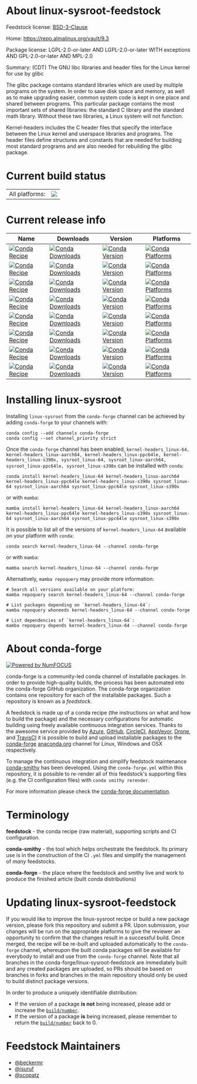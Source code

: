 About linux-sysroot-feedstock
=============================

Feedstock license: [BSD-3-Clause](https://github.com/conda-forge/linux-sysroot-feedstock/blob/main/LICENSE.txt)

Home: https://repo.almalinux.org/vault/9.3

Package license: LGPL-2.0-or-later AND LGPL-2.0-or-later WITH exceptions AND GPL-2.0-or-later AND MPL-2.0

Summary: (CDT) The GNU libc libraries and header files for the Linux kernel for use by glibc

The glibc package contains standard libraries which are used by multiple
programs on the system. In order to save disk space and memory, as well as to
make upgrading easier, common system code is kept in one place and shared
between programs. This particular package contains the most important sets of
shared libraries: the standard C library and the standard math library.
Without these two libraries, a Linux system will not function.

Kernel-headers includes the C header files that specify the interface between
the Linux kernel and userspace libraries and programs.  The header files
define structures and constants that are needed for building most standard
programs and are also needed for rebuilding the glibc package.


Current build status
====================


<table><tr><td>All platforms:</td>
    <td>
      <a href="https://dev.azure.com/conda-forge/feedstock-builds/_build/latest?definitionId=8889&branchName=main">
        <img src="https://dev.azure.com/conda-forge/feedstock-builds/_apis/build/status/linux-sysroot-feedstock?branchName=main">
      </a>
    </td>
  </tr>
</table>

Current release info
====================

| Name | Downloads | Version | Platforms |
| --- | --- | --- | --- |
| [![Conda Recipe](https://img.shields.io/badge/recipe-kernel--headers_linux--64-green.svg)](https://anaconda.org/conda-forge/kernel-headers_linux-64) | [![Conda Downloads](https://img.shields.io/conda/dn/conda-forge/kernel-headers_linux-64.svg)](https://anaconda.org/conda-forge/kernel-headers_linux-64) | [![Conda Version](https://img.shields.io/conda/vn/conda-forge/kernel-headers_linux-64.svg)](https://anaconda.org/conda-forge/kernel-headers_linux-64) | [![Conda Platforms](https://img.shields.io/conda/pn/conda-forge/kernel-headers_linux-64.svg)](https://anaconda.org/conda-forge/kernel-headers_linux-64) |
| [![Conda Recipe](https://img.shields.io/badge/recipe-kernel--headers_linux--aarch64-green.svg)](https://anaconda.org/conda-forge/kernel-headers_linux-aarch64) | [![Conda Downloads](https://img.shields.io/conda/dn/conda-forge/kernel-headers_linux-aarch64.svg)](https://anaconda.org/conda-forge/kernel-headers_linux-aarch64) | [![Conda Version](https://img.shields.io/conda/vn/conda-forge/kernel-headers_linux-aarch64.svg)](https://anaconda.org/conda-forge/kernel-headers_linux-aarch64) | [![Conda Platforms](https://img.shields.io/conda/pn/conda-forge/kernel-headers_linux-aarch64.svg)](https://anaconda.org/conda-forge/kernel-headers_linux-aarch64) |
| [![Conda Recipe](https://img.shields.io/badge/recipe-kernel--headers_linux--ppc64le-green.svg)](https://anaconda.org/conda-forge/kernel-headers_linux-ppc64le) | [![Conda Downloads](https://img.shields.io/conda/dn/conda-forge/kernel-headers_linux-ppc64le.svg)](https://anaconda.org/conda-forge/kernel-headers_linux-ppc64le) | [![Conda Version](https://img.shields.io/conda/vn/conda-forge/kernel-headers_linux-ppc64le.svg)](https://anaconda.org/conda-forge/kernel-headers_linux-ppc64le) | [![Conda Platforms](https://img.shields.io/conda/pn/conda-forge/kernel-headers_linux-ppc64le.svg)](https://anaconda.org/conda-forge/kernel-headers_linux-ppc64le) |
| [![Conda Recipe](https://img.shields.io/badge/recipe-kernel--headers_linux--s390x-green.svg)](https://anaconda.org/conda-forge/kernel-headers_linux-s390x) | [![Conda Downloads](https://img.shields.io/conda/dn/conda-forge/kernel-headers_linux-s390x.svg)](https://anaconda.org/conda-forge/kernel-headers_linux-s390x) | [![Conda Version](https://img.shields.io/conda/vn/conda-forge/kernel-headers_linux-s390x.svg)](https://anaconda.org/conda-forge/kernel-headers_linux-s390x) | [![Conda Platforms](https://img.shields.io/conda/pn/conda-forge/kernel-headers_linux-s390x.svg)](https://anaconda.org/conda-forge/kernel-headers_linux-s390x) |
| [![Conda Recipe](https://img.shields.io/badge/recipe-sysroot_linux--64-green.svg)](https://anaconda.org/conda-forge/sysroot_linux-64) | [![Conda Downloads](https://img.shields.io/conda/dn/conda-forge/sysroot_linux-64.svg)](https://anaconda.org/conda-forge/sysroot_linux-64) | [![Conda Version](https://img.shields.io/conda/vn/conda-forge/sysroot_linux-64.svg)](https://anaconda.org/conda-forge/sysroot_linux-64) | [![Conda Platforms](https://img.shields.io/conda/pn/conda-forge/sysroot_linux-64.svg)](https://anaconda.org/conda-forge/sysroot_linux-64) |
| [![Conda Recipe](https://img.shields.io/badge/recipe-sysroot_linux--aarch64-green.svg)](https://anaconda.org/conda-forge/sysroot_linux-aarch64) | [![Conda Downloads](https://img.shields.io/conda/dn/conda-forge/sysroot_linux-aarch64.svg)](https://anaconda.org/conda-forge/sysroot_linux-aarch64) | [![Conda Version](https://img.shields.io/conda/vn/conda-forge/sysroot_linux-aarch64.svg)](https://anaconda.org/conda-forge/sysroot_linux-aarch64) | [![Conda Platforms](https://img.shields.io/conda/pn/conda-forge/sysroot_linux-aarch64.svg)](https://anaconda.org/conda-forge/sysroot_linux-aarch64) |
| [![Conda Recipe](https://img.shields.io/badge/recipe-sysroot_linux--ppc64le-green.svg)](https://anaconda.org/conda-forge/sysroot_linux-ppc64le) | [![Conda Downloads](https://img.shields.io/conda/dn/conda-forge/sysroot_linux-ppc64le.svg)](https://anaconda.org/conda-forge/sysroot_linux-ppc64le) | [![Conda Version](https://img.shields.io/conda/vn/conda-forge/sysroot_linux-ppc64le.svg)](https://anaconda.org/conda-forge/sysroot_linux-ppc64le) | [![Conda Platforms](https://img.shields.io/conda/pn/conda-forge/sysroot_linux-ppc64le.svg)](https://anaconda.org/conda-forge/sysroot_linux-ppc64le) |
| [![Conda Recipe](https://img.shields.io/badge/recipe-sysroot_linux--s390x-green.svg)](https://anaconda.org/conda-forge/sysroot_linux-s390x) | [![Conda Downloads](https://img.shields.io/conda/dn/conda-forge/sysroot_linux-s390x.svg)](https://anaconda.org/conda-forge/sysroot_linux-s390x) | [![Conda Version](https://img.shields.io/conda/vn/conda-forge/sysroot_linux-s390x.svg)](https://anaconda.org/conda-forge/sysroot_linux-s390x) | [![Conda Platforms](https://img.shields.io/conda/pn/conda-forge/sysroot_linux-s390x.svg)](https://anaconda.org/conda-forge/sysroot_linux-s390x) |

Installing linux-sysroot
========================

Installing `linux-sysroot` from the `conda-forge` channel can be achieved by adding `conda-forge` to your channels with:

```
conda config --add channels conda-forge
conda config --set channel_priority strict
```

Once the `conda-forge` channel has been enabled, `kernel-headers_linux-64, kernel-headers_linux-aarch64, kernel-headers_linux-ppc64le, kernel-headers_linux-s390x, sysroot_linux-64, sysroot_linux-aarch64, sysroot_linux-ppc64le, sysroot_linux-s390x` can be installed with `conda`:

```
conda install kernel-headers_linux-64 kernel-headers_linux-aarch64 kernel-headers_linux-ppc64le kernel-headers_linux-s390x sysroot_linux-64 sysroot_linux-aarch64 sysroot_linux-ppc64le sysroot_linux-s390x
```

or with `mamba`:

```
mamba install kernel-headers_linux-64 kernel-headers_linux-aarch64 kernel-headers_linux-ppc64le kernel-headers_linux-s390x sysroot_linux-64 sysroot_linux-aarch64 sysroot_linux-ppc64le sysroot_linux-s390x
```

It is possible to list all of the versions of `kernel-headers_linux-64` available on your platform with `conda`:

```
conda search kernel-headers_linux-64 --channel conda-forge
```

or with `mamba`:

```
mamba search kernel-headers_linux-64 --channel conda-forge
```

Alternatively, `mamba repoquery` may provide more information:

```
# Search all versions available on your platform:
mamba repoquery search kernel-headers_linux-64 --channel conda-forge

# List packages depending on `kernel-headers_linux-64`:
mamba repoquery whoneeds kernel-headers_linux-64 --channel conda-forge

# List dependencies of `kernel-headers_linux-64`:
mamba repoquery depends kernel-headers_linux-64 --channel conda-forge
```


About conda-forge
=================

[![Powered by
NumFOCUS](https://img.shields.io/badge/powered%20by-NumFOCUS-orange.svg?style=flat&colorA=E1523D&colorB=007D8A)](https://numfocus.org)

conda-forge is a community-led conda channel of installable packages.
In order to provide high-quality builds, the process has been automated into the
conda-forge GitHub organization. The conda-forge organization contains one repository
for each of the installable packages. Such a repository is known as a *feedstock*.

A feedstock is made up of a conda recipe (the instructions on what and how to build
the package) and the necessary configurations for automatic building using freely
available continuous integration services. Thanks to the awesome service provided by
[Azure](https://azure.microsoft.com/en-us/services/devops/), [GitHub](https://github.com/),
[CircleCI](https://circleci.com/), [AppVeyor](https://www.appveyor.com/),
[Drone](https://cloud.drone.io/welcome), and [TravisCI](https://travis-ci.com/)
it is possible to build and upload installable packages to the
[conda-forge](https://anaconda.org/conda-forge) [anaconda.org](https://anaconda.org/)
channel for Linux, Windows and OSX respectively.

To manage the continuous integration and simplify feedstock maintenance
[conda-smithy](https://github.com/conda-forge/conda-smithy) has been developed.
Using the ``conda-forge.yml`` within this repository, it is possible to re-render all of
this feedstock's supporting files (e.g. the CI configuration files) with ``conda smithy rerender``.

For more information please check the [conda-forge documentation](https://conda-forge.org/docs/).

Terminology
===========

**feedstock** - the conda recipe (raw material), supporting scripts and CI configuration.

**conda-smithy** - the tool which helps orchestrate the feedstock.
                   Its primary use is in the construction of the CI ``.yml`` files
                   and simplify the management of *many* feedstocks.

**conda-forge** - the place where the feedstock and smithy live and work to
                  produce the finished article (built conda distributions)


Updating linux-sysroot-feedstock
================================

If you would like to improve the linux-sysroot recipe or build a new
package version, please fork this repository and submit a PR. Upon submission,
your changes will be run on the appropriate platforms to give the reviewer an
opportunity to confirm that the changes result in a successful build. Once
merged, the recipe will be re-built and uploaded automatically to the
`conda-forge` channel, whereupon the built conda packages will be available for
everybody to install and use from the `conda-forge` channel.
Note that all branches in the conda-forge/linux-sysroot-feedstock are
immediately built and any created packages are uploaded, so PRs should be based
on branches in forks and branches in the main repository should only be used to
build distinct package versions.

In order to produce a uniquely identifiable distribution:
 * If the version of a package **is not** being increased, please add or increase
   the [``build/number``](https://docs.conda.io/projects/conda-build/en/latest/resources/define-metadata.html#build-number-and-string).
 * If the version of a package **is** being increased, please remember to return
   the [``build/number``](https://docs.conda.io/projects/conda-build/en/latest/resources/define-metadata.html#build-number-and-string)
   back to 0.

Feedstock Maintainers
=====================

* [@beckermr](https://github.com/beckermr/)
* [@isuruf](https://github.com/isuruf/)
* [@scopatz](https://github.com/scopatz/)


